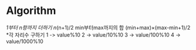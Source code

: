 # Algorithm
*1부터 n항까지 더하기
n*(n+1)/2
min부터max까지의 합
(min+max)×(max-min+1)/2
*각 자리수 구하기
1 -> value%10
2 -> value/10%10
3 -> value/100%10
4 -> value/1000%10
